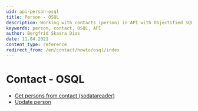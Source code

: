 ```yaml
---
uid: api-person-osql
title: Person - OSQL
description: Working with contacts (person) in API with Objectified SQL.
keywords: person, contact, OSQL, API
author: Bergfrid Skaara Dias
date: 11.04.2021
content_type: reference
redirect_from: /en/contact/howto/osql/index
---
```


# Contact - OSQL

* [Get persons from contact (sodatareader)][1]
* [Update person][2]

<!-- Referenced links -->
[1]: get-persons-from-contact-sodatareader.md
[2]: update-person-osql.md
